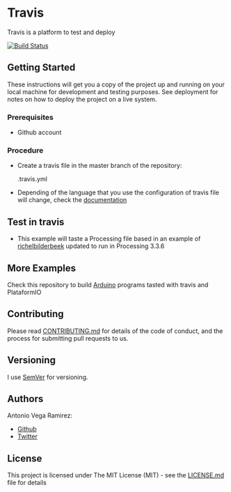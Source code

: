# Travis

Travis is a platform to test and deploy

[![Build Status](https://travis-ci.org/totovr/Travis-Processing-library.svg?branch=master)](https://travis-ci.org/totovr/Travis-Processing-library)

## Getting Started

These instructions will get you a copy of the project up and running on your local machine for development and testing purposes. See deployment for notes on how to deploy the project on a live system.

### Prerequisites

* Github account

### Procedure

* Create a travis file in the master branch of the repository:

  .travis.yml

* Depending of the language that you use the configuration of travis file will change, check the [documentation](https://docs.travis-ci.com/user/languages/)

## Test in travis

* This example will taste a Processing file based in an example of [richelbilderbeek](https://github.com/richelbilderbeek/travis_processing) updated to run in Processing 3.3.6

## More Examples

Check this repository to build [Arduino](https://github.com/totovr/Arduino) programs tasted with travis and PlataformIO

## Contributing

Please read [CONTRIBUTING.md](https://github.com/totovr/Processing/blob/master/CONTRIBUTING.md) for details of the code of conduct, and the process for submitting pull requests to us.

## Versioning

I use [SemVer](http://semver.org/) for versioning.

## Authors

Antonio Vega Ramirez:

* [Github](https://github.com/totovr)
* [Twitter](https://twitter.com/SpainDice)

## License

This project is licensed under The MIT License (MIT) - see the [LICENSE.md](https://github.com/totovr/Travis/blob/master/LICENSE.md) file for details


